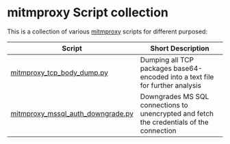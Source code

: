 # mitmproxy Script collection

This is a collection of various [mitmproxy](https://mitmproxy.org/) scripts for different purposed:

| Script | Short Description |
| -------- | -------- |
| [mitmproxy_tcp_body_dump.py](tcp_body_dump)  | Dumping all TCP packages base64-encoded into a text file for further analysis |
| [mitmproxy_mssql_auth_downgrade.py](mssql_auth_downgrade/) | Downgrades MS SQL connections to unencrypted and fetch the credentials of the connection |